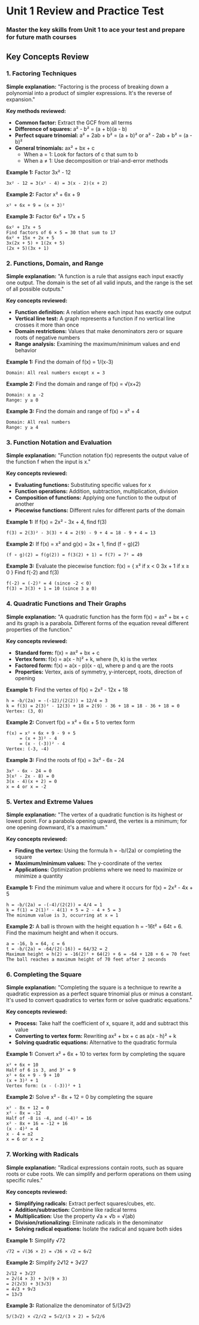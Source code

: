 # Unit 1 Review and Practice Test

### Master the key skills from Unit 1 to ace your test and prepare for future math courses 


## Key Concepts Review

### 1. Factoring Techniques

**Simple explanation:** "Factoring is the process of breaking down a polynomial into a product of simpler expressions. It's the reverse of expansion."

**Key methods reviewed:**
- **Common factor:** Extract the GCF from all terms
- **Difference of squares:** a² - b² = (a + b)(a - b)
- **Perfect square trinomial:** a² + 2ab + b² = (a + b)² or a² - 2ab + b² = (a - b)²
- **General trinomials:** ax² + bx + c
  - When a = 1: Look for factors of c that sum to b
  - When a ≠ 1: Use decomposition or trial-and-error methods

**Example 1:** Factor 3x² - 12
```
3x² - 12 = 3(x² - 4) = 3(x - 2)(x + 2)
```

**Example 2:** Factor x² + 6x + 9
```
x² + 6x + 9 = (x + 3)²
```

**Example 3:** Factor 6x² + 17x + 5
```
6x² + 17x + 5
Find factors of 6 × 5 = 30 that sum to 17
6x² + 15x + 2x + 5
3x(2x + 5) + 1(2x + 5)
(2x + 5)(3x + 1)
```

### 2. Functions, Domain, and Range

**Simple explanation:** "A function is a rule that assigns each input exactly one output. The domain is the set of all valid inputs, and the range is the set of all possible outputs."

**Key concepts reviewed:**
- **Function definition:** A relation where each input has exactly one output
- **Vertical line test:** A graph represents a function if no vertical line crosses it more than once
- **Domain restrictions:** Values that make denominators zero or square roots of negative numbers
- **Range analysis:** Examining the maximum/minimum values and end behavior

**Example 1:** Find the domain of f(x) = 1/(x-3)
```
Domain: All real numbers except x = 3
```

**Example 2:** Find the domain and range of f(x) = √(x+2)
```
Domain: x ≥ -2
Range: y ≥ 0
```

**Example 3:** Find the domain and range of f(x) = x² + 4
```
Domain: All real numbers
Range: y ≥ 4
```

### 3. Function Notation and Evaluation

**Simple explanation:** "Function notation f(x) represents the output value of the function f when the input is x."

**Key concepts reviewed:**
- **Evaluating functions:** Substituting specific values for x
- **Function operations:** Addition, subtraction, multiplication, division
- **Composition of functions:** Applying one function to the output of another
- **Piecewise functions:** Different rules for different parts of the domain

**Example 1:** If f(x) = 2x² - 3x + 4, find f(3)
```
f(3) = 2(3)² - 3(3) + 4 = 2(9) - 9 + 4 = 18 - 9 + 4 = 13
```

**Example 2:** If f(x) = x² and g(x) = 3x + 1, find (f ∘ g)(2)
```
(f ∘ g)(2) = f(g(2)) = f(3(2) + 1) = f(7) = 7² = 49
```

**Example 3:** Evaluate the piecewise function:
f(x) = {
  x² if x < 0
  3x + 1 if x ≥ 0
}
Find f(-2) and f(3)
```
f(-2) = (-2)² = 4 (since -2 < 0)
f(3) = 3(3) + 1 = 10 (since 3 ≥ 0)
```

### 4. Quadratic Functions and Their Graphs

**Simple explanation:** "A quadratic function has the form f(x) = ax² + bx + c and its graph is a parabola. Different forms of the equation reveal different properties of the function."

**Key concepts reviewed:**
- **Standard form:** f(x) = ax² + bx + c
- **Vertex form:** f(x) = a(x - h)² + k, where (h, k) is the vertex
- **Factored form:** f(x) = a(x - p)(x - q), where p and q are the roots
- **Properties:** Vertex, axis of symmetry, y-intercept, roots, direction of opening

**Example 1:** Find the vertex of f(x) = 2x² - 12x + 18
```
h = -b/(2a) = -(-12)/(2(2)) = 12/4 = 3
k = f(3) = 2(3)² - 12(3) + 18 = 2(9) - 36 + 18 = 18 - 36 + 18 = 0
Vertex: (3, 0)
```

**Example 2:** Convert f(x) = x² + 6x + 5 to vertex form
```
f(x) = x² + 6x + 9 - 9 + 5
     = (x + 3)² - 4
     = (x - (-3))² - 4
Vertex: (-3, -4)
```

**Example 3:** Find the roots of f(x) = 3x² - 6x - 24
```
3x² - 6x - 24 = 0
3(x² - 2x - 8) = 0
3(x - 4)(x + 2) = 0
x = 4 or x = -2
```

### 5. Vertex and Extreme Values

**Simple explanation:** "The vertex of a quadratic function is its highest or lowest point. For a parabola opening upward, the vertex is a minimum; for one opening downward, it's a maximum."

**Key concepts reviewed:**
- **Finding the vertex:** Using the formula h = -b/(2a) or completing the square
- **Maximum/minimum values:** The y-coordinate of the vertex
- **Applications:** Optimization problems where we need to maximize or minimize a quantity

**Example 1:** Find the minimum value and where it occurs for f(x) = 2x² - 4x + 5
```
h = -b/(2a) = -(-4)/(2(2)) = 4/4 = 1
k = f(1) = 2(1)² - 4(1) + 5 = 2 - 4 + 5 = 3
The minimum value is 3, occurring at x = 1
```

**Example 2:** A ball is thrown with the height equation h = -16t² + 64t + 6. Find the maximum height and when it occurs.
```
a = -16, b = 64, c = 6
t = -b/(2a) = -64/(2(-16)) = 64/32 = 2
Maximum height = h(2) = -16(2)² + 64(2) + 6 = -64 + 128 + 6 = 70 feet
The ball reaches a maximum height of 70 feet after 2 seconds
```

### 6. Completing the Square

**Simple explanation:** "Completing the square is a technique to rewrite a quadratic expression as a perfect square trinomial plus or minus a constant. It's used to convert quadratics to vertex form or solve quadratic equations."

**Key concepts reviewed:**
- **Process:** Take half the coefficient of x, square it, add and subtract this value
- **Converting to vertex form:** Rewriting ax² + bx + c as a(x - h)² + k
- **Solving quadratic equations:** Alternative to the quadratic formula

**Example 1:** Convert x² + 6x + 10 to vertex form by completing the square
```
x² + 6x + 10
Half of 6 is 3, and 3² = 9
x² + 6x + 9 - 9 + 10
(x + 3)² + 1
Vertex form: (x - (-3))² + 1
```

**Example 2:** Solve x² - 8x + 12 = 0 by completing the square
```
x² - 8x + 12 = 0
x² - 8x = -12
Half of -8 is -4, and (-4)² = 16
x² - 8x + 16 = -12 + 16
(x - 4)² = 4
x - 4 = ±2
x = 6 or x = 2
```

### 7. Working with Radicals

**Simple explanation:** "Radical expressions contain roots, such as square roots or cube roots. We can simplify and perform operations on them using specific rules."

**Key concepts reviewed:**
- **Simplifying radicals:** Extract perfect squares/cubes, etc.
- **Addition/subtraction:** Combine like radical terms
- **Multiplication:** Use the property √a × √b = √(ab)
- **Division/rationalizing:** Eliminate radicals in the denominator
- **Solving radical equations:** Isolate the radical and square both sides

**Example 1:** Simplify √72
```
√72 = √(36 × 2) = √36 × √2 = 6√2
```

**Example 2:** Simplify 2√12 + 3√27
```
2√12 + 3√27
= 2√(4 × 3) + 3√(9 × 3)
= 2(2√3) + 3(3√3)
= 4√3 + 9√3
= 13√3
```

**Example 3:** Rationalize the denominator of 5/(3√2)
```
5/(3√2) × √2/√2 = 5√2/(3 × 2) = 5√2/6
```
